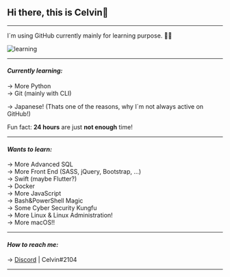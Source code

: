 ## Hi there, this is Celvin👋

---

I´m using GitHub currently mainly for learning purpose. 👨‍💻

![learning](https://user-images.githubusercontent.com/46591058/111866978-67294600-8971-11eb-860b-ac3654b4e51c.gif)

---

#### *Currently learning:*
-> More Python\
-> Git (mainly with CLI)

-> Japanese! (Thats one of the reasons, why I´m not always active on GitHub!)

Fun fact: **24 hours** are just **not enough** time!

---

#### *Wants to learn:*
-> More Advanced SQL\
-> More Front End (SASS, jQuery, Bootstrap, ...)\
-> Swift (maybe Flutter?)\
-> Docker\
-> More JavaScript\
-> Bash&PowerShell Magic\
-> Some Cyber Security Kungfu\
-> More Linux & Linux Administration!\
-> More macOS!!

---

#### *How to reach me:*
-> [Discord](https://discord.com/) | Celvin#2104

---
